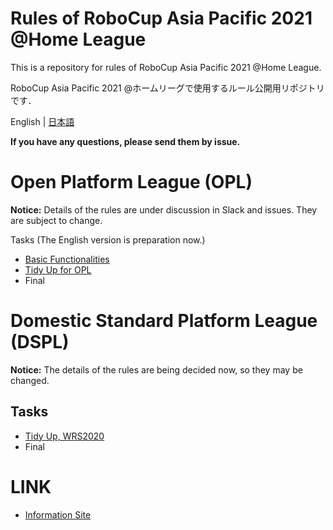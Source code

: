 # Rules of RoboCup Asia Pacific 2021 @Home League
This is a repository for rules of RoboCup Asia Pacific 2021 @Home League. 

RoboCup Asia Pacific 2021 @ホームリーグで使用するルール公開用リポジトリです． 

English | [日本語](README.md)


**If you have any questions, please send them by issue.**

# Open Platform League (OPL)
**Notice:** Details of the rules are under discussion in Slack and issues. They are subject to change.

Tasks (The English version is preparation now.)
- [Basic Functionalities](../rules/basicfunctionalities_ja.md)
- [Tidy Up for OPL](./rules/tidyup_opl_ja.md)
- Final

# Domestic Standard Platform League (DSPL)
**Notice:** The details of the rules are being decided now, so they may be changed.  

## Tasks
- [Tidy Up, WRS2020](rules/tidyup_en.md) 
- Final

# LINK

- [Information Site](https://github.com/RoboCupAtHomeJP/AtHome2021/blob/master/README_en.md)